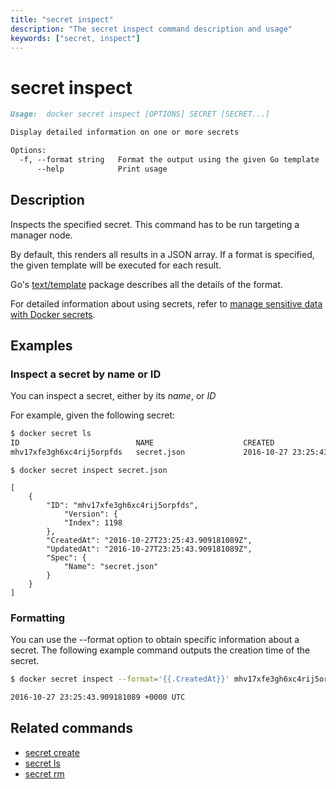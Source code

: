 ```yaml
---
title: "secret inspect"
description: "The secret inspect command description and usage"
keywords: ["secret, inspect"]
---
```


<!-- This file is maintained within the docker/docker Github
     repository at https://github.com/docker/docker/. Make all
     pull requests against that repo. If you see this file in
     another repository, consider it read-only there, as it will
     periodically be overwritten by the definitive file. Pull
     requests which include edits to this file in other repositories
     will be rejected.
-->

# secret inspect

```Markdown
Usage:  docker secret inspect [OPTIONS] SECRET [SECRET...]

Display detailed information on one or more secrets

Options:
  -f, --format string   Format the output using the given Go template
      --help            Print usage
```

## Description

Inspects the specified secret. This command has to be run targeting a manager
node.

By default, this renders all results in a JSON array. If a format is specified,
the given template will be executed for each result.

Go's [text/template](http://golang.org/pkg/text/template/) package
describes all the details of the format.

For detailed information about using secrets, refer to [manage sensitive data with Docker secrets](https://docs.docker.com/engine/swarm/secrets/).

## Examples

### Inspect a secret by name or ID

You can inspect a secret, either by its *name*, or *ID*

For example, given the following secret:

```bash
$ docker secret ls
ID                          NAME                    CREATED                                   UPDATED
mhv17xfe3gh6xc4rij5orpfds   secret.json             2016-10-27 23:25:43.909181089 +0000 UTC   2016-10-27 23:25:43.909181089 +0000 UTC
```

```none
$ docker secret inspect secret.json

[
    {
        "ID": "mhv17xfe3gh6xc4rij5orpfds",
            "Version": {
            "Index": 1198
        },
        "CreatedAt": "2016-10-27T23:25:43.909181089Z",
        "UpdatedAt": "2016-10-27T23:25:43.909181089Z",
        "Spec": {
            "Name": "secret.json"
        }
    }
]
```

### Formatting

You can use the --format option to obtain specific information about a
secret. The following example command outputs the creation time of the
secret.

```bash
$ docker secret inspect --format='{{.CreatedAt}}' mhv17xfe3gh6xc4rij5orpfds

2016-10-27 23:25:43.909181089 +0000 UTC
```


## Related commands

* [secret create](secret_create.md)
* [secret ls](secret_ls.md)
* [secret rm](secret_rm.md)
